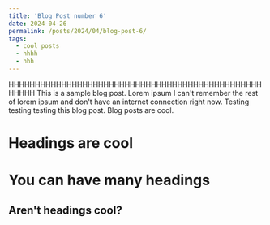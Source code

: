 ```yaml
---
title: 'Blog Post number 6'
date: 2024-04-26
permalink: /posts/2024/04/blog-post-6/
tags:
  - cool posts
  - hhhh
  - hhh
---
```

HHHHHHHHHHHHHHHHHHHHHHHHHHHHHHHHHHHHHHHHHHHHHHHHHHHHH
This is a sample blog post. Lorem ipsum I can't remember the rest of lorem ipsum and don't have an internet connection right now. Testing testing testing this blog post. Blog posts are cool.

Headings are cool
======

You can have many headings
======

Aren't headings cool?
------
